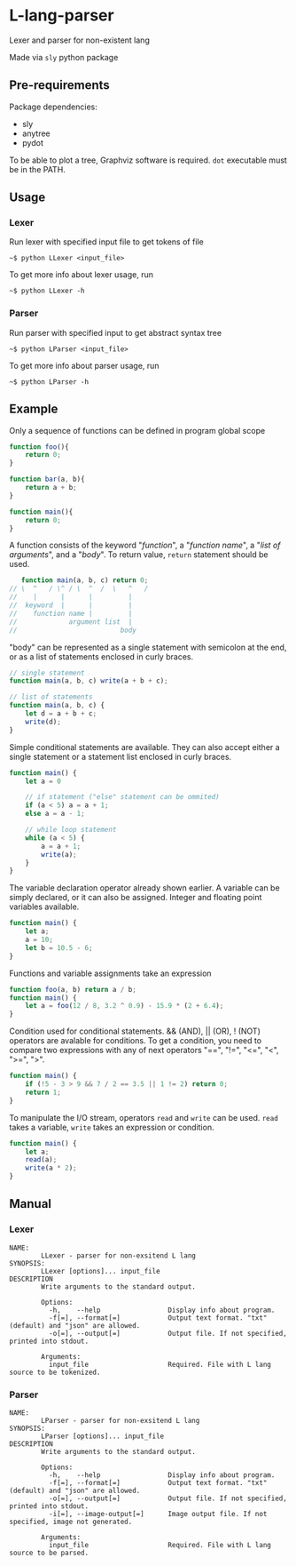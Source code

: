 # L-lang-parser
Lexer and parser for non-existent lang

Made via `sly` python package

## Pre-requirements
Package dependencies:
* sly
* anytree
* pydot

To be able to plot a tree, Graphviz software is required. `dot` executable must be in the PATH.

## Usage
### Lexer
Run lexer with specified input file to get tokens of file
```console
~$ python LLexer <input_file> 
```
To get more info about lexer usage, run 
```console
~$ python LLexer -h
```

### Parser
Run parser with specified input to get abstract syntax tree
```console
~$ python LParser <input_file> 
```
To get more info about parser usage, run 
```console
~$ python LParser -h
```

## Example
Only a sequence of functions can be defined in program global scope
```js
function foo(){
    return 0;
}

function bar(a, b){
    return a + b;
}

function main(){
    return 0;
}
```

A function consists of the keyword "_function_", a "_function name_", a "_list of arguments_", and a "_body_". To return value, `return` statement should be used.
```js
   function main(a, b, c) return 0;
// \  ^   / \^ / \  ^  /  \   ^   /
//    |      |      |         |
//  keyword  |      |         |
//    function name |         |
//             argument list  |
//                          body
```
"body" can be represented as a single statement with semicolon at the end, or as a list of statements enclosed in curly braces.
```js
// single statement
function main(a, b, c) write(a + b + c);

// list of statements
function main(a, b, c) {
    let d = a + b + c;
    write(d);
}
```
Simple conditional statements are available. They can also accept either a single statement or a statement list enclosed in curly braces.
```js
function main() {
    let a = 0

    // if statement ("else" statement can be ommited)
    if (a < 5) a = a + 1;
    else a = a - 1;

    // while loop statement
    while (a < 5) {
        a = a + 1;
        write(a);
    }
}
```
The variable declaration operator already shown earlier. A variable can be simply declared, or it can also be assigned. Integer and floating point variables available.
```js
function main() {
    let a;
    a = 10;
    let b = 10.5 - 6;
}
```
Functions and variable assignments take an expression
```js
function foo(a, b) return a / b;
function main() {
    let a = foo(12 / 8, 3.2 ^ 0.9) - 15.9 * (2 + 6.4);
}
```
Condition used for conditional statements. && (AND), || (OR), ! (NOT) operators are avalable for conditions. To get a condition, you need to compare two expressions with any of next operators "==", "!=", "<=", "<", ">=", ">".
```js
function main() {
    if (!5 - 3 > 9 && 7 / 2 == 3.5 || 1 != 2) return 0;
    return 1;
}
```
To manipulate the I/O stream, operators `read` and `write` can be used. `read` takes a variable, `write` takes an expression or condition.
```js
function main() {
    let a;
    read(a);
    write(a * 2);
}
```

## Manual
### Lexer
```
NAME:
        LLexer - parser for non-exsitend L lang
SYNOPSIS:
        LLexer [options]... input_file
DESCRIPTION
        Write arguments to the standard output.

        Options:
          -h,    --help                 Display info about program.
          -f[=], --format[=]            Output text format. "txt" (default) and "json" are allowed.
          -o[=], --output[=]            Output file. If not specified, printed into stdout.

        Arguments:
          input_file                    Required. File with L lang source to be tokenized.
```

### Parser
```
NAME:
        LParser - parser for non-exsitend L lang
SYNOPSIS:
        LParser [options]... input_file
DESCRIPTION
        Write arguments to the standard output.

        Options:
          -h,    --help                 Display info about program.
          -f[=], --format[=]            Output text format. "txt" (default) and "json" are allowed.
          -o[=], --output[=]            Output file. If not specified, printed into stdout.
          -i[=], --image-output[=]      Image output file. If not specified, image not generated.

        Arguments:
          input_file                    Required. File with L lang source to be parsed.
```